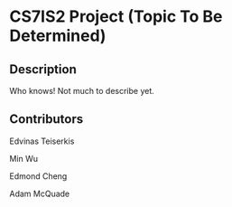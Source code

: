 # CS7IS2 Project (Topic To Be Determined)

## Description

Who knows! Not much to describe yet.

## Contributors

Edvinas Teiserkis


Min Wu


Edmond Cheng

Adam McQuade
